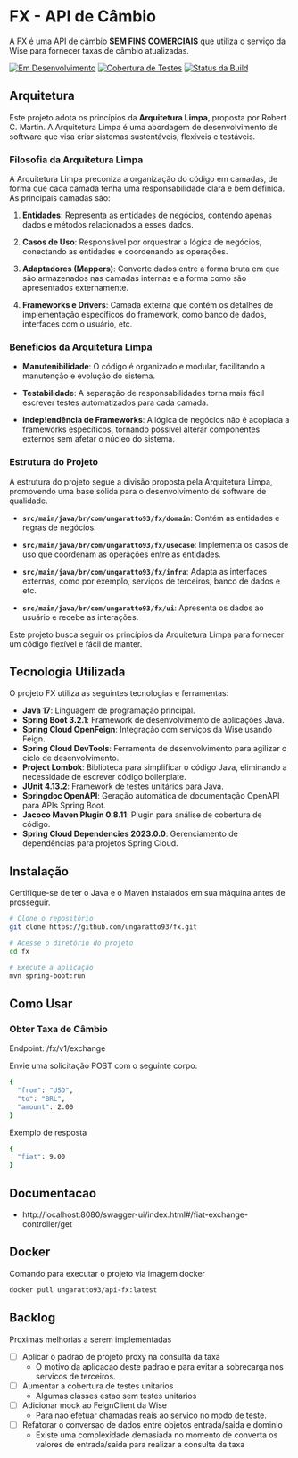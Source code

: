 

# FX - API de Câmbio

A FX é uma API de câmbio **SEM FINS COMERCIAIS** que utiliza o serviço da Wise para fornecer taxas de câmbio atualizadas.

[![Em Desenvolvimento](https://img.shields.io/badge/Em%20Desenvolvimento-Sim-brightgreen)](https://github.com/seu-usuario/seu-repositorio)
[![Cobertura de Testes](https://img.shields.io/codecov/c/github/seu-usuario/seu-repositorio)](https://codecov.io/gh/ungaratto93/fx)
[![Status da Build](https://img.shields.io/github/workflow/status/seu-usuario/seu-repositorio/Nome-da-Workflow)](https://github.com/ungaratto93/fx/actions)


## Arquitetura

Este projeto adota os princípios da **Arquitetura Limpa**, proposta por Robert C. Martin. A Arquitetura Limpa é uma abordagem de desenvolvimento de software que visa criar sistemas sustentáveis, flexíveis e testáveis.

### Filosofia da Arquitetura Limpa

A Arquitetura Limpa preconiza a organização do código em camadas, de forma que cada camada tenha uma responsabilidade clara e bem definida. As principais camadas são:

1. **Entidades**: Representa as entidades de negócios, contendo apenas dados e métodos relacionados a esses dados.

2. **Casos de Uso**: Responsável por orquestrar a lógica de negócios, conectando as entidades e coordenando as operações.

3. **Adaptadores (Mappers)**: Converte dados entre a forma bruta em que são armazenados nas camadas internas e a forma como são apresentados externamente.

4. **Frameworks e Drivers**: Camada externa que contém os detalhes de implementação específicos do framework, como banco de dados, interfaces com o usuário, etc.

### Benefícios da Arquitetura Limpa

- **Manutenibilidade**: O código é organizado e modular, facilitando a manutenção e evolução do sistema.

- **Testabilidade**: A separação de responsabilidades torna mais fácil escrever testes automatizados para cada camada.

- **Indep!endência de Frameworks**: A lógica de negócios não é acoplada a frameworks específicos, tornando possível alterar componentes externos sem afetar o núcleo do sistema.

### Estrutura do Projeto

A estrutura do projeto segue a divisão proposta pela Arquitetura Limpa, promovendo uma base sólida para o desenvolvimento de software de qualidade.

- **`src/main/java/br/com/ungaratto93/fx/domain`**: Contém as entidades e regras de negócios.

- **`src/main/java/br/com/ungaratto93/fx/usecase`**: Implementa os casos de uso que coordenam as operações entre as entidades.

- **`src/main/java/br/com/ungaratto93/fx/infra`**: Adapta as interfaces externas, como por exemplo, serviços de terceiros, banco de dados e etc.

- **`src/main/java/br/com/ungaratto93/fx/ui`**: Apresenta os dados ao usuário e recebe as interações.

Este projeto busca seguir os princípios da Arquitetura Limpa para fornecer um código flexível e fácil de manter.



## Tecnologia Utilizada

O projeto FX utiliza as seguintes tecnologias e ferramentas:

- **Java 17**: Linguagem de programação principal.
- **Spring Boot 3.2.1**: Framework de desenvolvimento de aplicações Java.
- **Spring Cloud OpenFeign**: Integração com serviços da Wise usando Feign.
- **Spring Cloud DevTools**: Ferramenta de desenvolvimento para agilizar o ciclo de desenvolvimento.
- **Project Lombok**: Biblioteca para simplificar o código Java, eliminando a necessidade de escrever código boilerplate.
- **JUnit 4.13.2**: Framework de testes unitários para Java.
- **Springdoc OpenAPI**: Geração automática de documentação OpenAPI para APIs Spring Boot.
- **Jacoco Maven Plugin 0.8.11**: Plugin para análise de cobertura de código.
- **Spring Cloud Dependencies 2023.0.0**: Gerenciamento de dependências para projetos Spring Cloud.


## Instalação

Certifique-se de ter o Java e o Maven instalados em sua máquina antes de prosseguir.

```bash
# Clone o repositório
git clone https://github.com/ungaratto93/fx.git

# Acesse o diretório do projeto
cd fx

# Execute a aplicação
mvn spring-boot:run
```

## Como Usar
### Obter Taxa de Câmbio
Endpoint: /fx/v1/exchange

Envie uma solicitação POST com o seguinte corpo:
```bash
{
  "from": "USD",
  "to": "BRL",
  "amount": 2.00
}
```
Exemplo de resposta
```bash
{
  "fiat": 9.00
}
```


## Documentacao

* http://localhost:8080/swagger-ui/index.html#/fiat-exchange-controller/get

## Docker
Comando para executar o projeto via imagem docker
```bash
docker pull ungaratto93/api-fx:latest
```

## Backlog
Proximas melhorias a serem implementadas
- [ ] Aplicar o padrao de projeto proxy na consulta da taxa
  - O motivo da aplicacao deste padrao e para evitar a sobrecarga nos servicos de terceiros.
- [ ] Aumentar a cobertura de testes unitarios
  - Algumas classes estao sem testes unitarios
- [ ] Adicionar mock ao FeignClient da Wise 
  - Para nao efetuar chamadas reais ao servico no modo de teste. 
- [ ] Refatorar o conversao de dados entre objetos entrada/saida e dominio
  - Existe uma complexidade demasiada no momento de converta os valores de entrada/saida para realizar a consulta da taxa